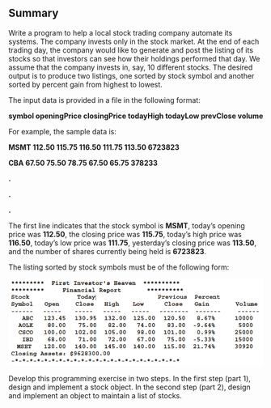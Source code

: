 <!-- practice -->

## Summary

Write a program to help a local stock trading company automate its systems. The company invests only in the stock market. At the end of each trading day, the company would like to generate and post the listing of its stocks so that investors can see how their holdings performed that day. We assume that the company invests in, say, 10 different stocks. The desired output is to produce two listings, one sorted by stock symbol and another sorted by percent gain from highest to lowest.

The input data is provided in a file in the following format:

**symbol openingPrice closingPrice todayHigh todayLow prevClose volume**

For example, the sample data is:

**MSMT 112.50 115.75 116.50 111.75 113.50 6723823**

**CBA 67.50 75.50 78.75 67.50 65.75 378233**

**.**

**.**

**.**

The first line indicates that the stock symbol is **MSMT**, today’s opening price was **112.50**, the closing price was **115.75**, today’s high price was **116.50**, today’s low price was **111.75**, yesterday’s closing price was **113.50**, and the number of shares currently being held is **6723823**.

The listing sorted by stock symbols must be of the following form:

![Image of financial Report](../assets/13-21.png)

Develop this programming exercise in two steps. In the first step (part 1), design and implement a stock object. In the second step (part 2), design and implement an object to maintain a list of stocks.
